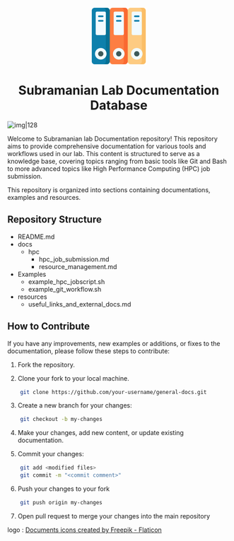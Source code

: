 <p align="center">
    <a href="[https://app.warp.dev/get_warp](https://github.com/Subramanian-Lab/Documentation)">
    <img width="128" height="128" alt="img" src="folder.png">
    </a>
</p>

<h1 align="center"> Subramanian Lab Documentation Database</h1>

![img|128]("folder.png)

Welcome to Subramanian lab Documentation repository! This repository aims to provide comprehensive documentation for various tools and workflows used in our lab. This content is structured to serve as a knowledge base, covering topics ranging from basic tools like Git and Bash to more advanced topics like High Performance Computing (HPC) job submission.

This repository is organized into sections containing documentations, examples and resources.

## Repository Structure

- README.md
- docs
	- hpc
		- hpc_job_submission.md
		- resource_management.md
- Examples
	- example_hpc_jobscript.sh
	- example_git_workflow.sh
- resources
	- useful_links_and_external_docs.md

## How to Contribute
If you have any improvements, new examples or additions, or fixes to the documentation, please follow these steps to contribute:

1. Fork the repository.

2. Clone your fork to your local machine.
```bash
	git clone https://github.com/your-username/general-docs.git
```
3. Create a new branch for your changes:
```bash
	git checkout -b my-changes
```
4. Make your changes, add new content, or update existing documentation.

5. Commit your changes:
```bash
	git add <modified files> 
	git commit -m "<commit comment>"
```

6. Push your changes to your fork
```bash
	git push origin my-changes
```

7. Open pull request to merge your changes into the main repository

logo : <a href="https://www.flaticon.com/free-icons/documents" title="documents icons">Documents icons created by Freepik - Flaticon</a>
